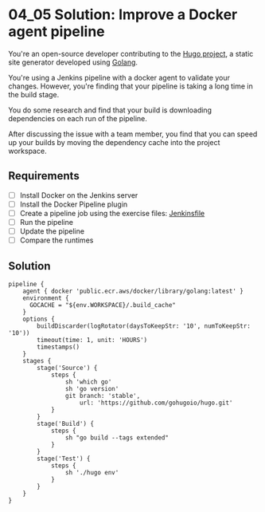 # 04_05 Solution: Improve a Docker agent pipeline
You're an open-source developer contributing to the [Hugo project](https://github.com/gohugoio/hugo), a static site generator developed using [Golang](https://go.dev/).

You're using a Jenkins pipeline with a docker agent to validate your changes.  However,  you're finding that your pipeline is taking a long time in the build stage.

You do some research and find that your build is downloading dependencies on each run of the pipeline.

After discussing the issue with a team member, you find that you can speed up your builds by moving the dependency cache into the project workspace.

## Requirements
- [ ] Install Docker on the Jenkins server
- [ ] Install the Docker Pipeline plugin
- [ ] Create a pipeline job using the exercise files: [Jenkinsfile](./Jenkinsfile)
- [ ] Run the pipeline
- [ ] Update the pipeline
- [ ] Compare the runtimes

## Solution
```
pipeline {
    agent { docker 'public.ecr.aws/docker/library/golang:latest' }
    environment {
      GOCACHE = "${env.WORKSPACE}/.build_cache"
    }
    options {
        buildDiscarder(logRotator(daysToKeepStr: '10', numToKeepStr: '10'))
        timeout(time: 1, unit: 'HOURS')
        timestamps()
    }
    stages {
        stage('Source') {
            steps {
                sh 'which go'
                sh 'go version'
                git branch: 'stable',
                    url: 'https://github.com/gohugoio/hugo.git'
            }
        }
        stage('Build') {
            steps {
                sh "go build --tags extended"
            }
        }
        stage('Test') {
            steps {
                sh './hugo env'
            }
        }
    }
}
```